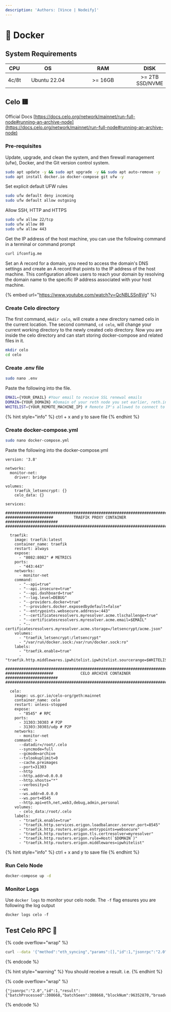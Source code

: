 ```yaml
---
description: 'Authors: [Vince | Nodeify]'
---
```


# 🐳 Docker

## System Requirements

<table data-full-width="false"><thead><tr><th align="center">CPU</th><th width="140" align="center">OS</th><th width="180" align="center">RAM</th><th align="center">DISK</th></tr></thead><tbody><tr><td align="center">4c/8t</td><td align="center">Ubuntu 22.04</td><td align="center">>= 16GB</td><td align="center">>= 2TB SSD/NVME</td></tr></tbody></table>

## Celo 🟨

Official Docs [https://docs.celo.org/network/mainnet/run-full-node#running-an-archive-node](https://docs.celo.org/network/mainnet/run-full-node#running-an-archive-node)

### Pre-requisites

Update, upgrade, and clean the system, and then firewall management (ufw), Docker, and the Git version control system.

```bash
sudo apt update -y && sudo apt upgrade -y && sudo apt auto-remove -y
sudo apt install docker.io docker-compose git ufw -y
```

Set explicit default UFW rules

```bash
sudo ufw default deny incoming
sudo ufw default allow outgoing
```

Allow SSH, HTTP and HTTPS

```bash
sudo ufw allow 22/tcp
sudo ufw allow 80
sudo ufw allow 443
```

Get the IP address of the host machine, you can use the following command in a terminal or command prompt

```bash
curl ifconfig.me
```

Set an A record for a domain, you need to access the domain's DNS settings and create an A record that points to the IP address of the host machine. This configuration allows users to reach your domain by resolving the domain name to the specific IP address associated with your host machine.

{% embed url="https://www.youtube.com/watch?v=QcNBLSSn8Vg" %}

### Create Celo directory

The first command, `mkdir celo`, will create a new directory named celo in the current location. The second command, `cd celo`, will change your current working directory to the newly created celo directory. Now you are inside the celo directory and can start storing docker-compose and related files in it.

```bash
mkdir celo
cd celo
```

### Create .env file

```bash
sudo nano .env
```

Paste the following into the file.

```bash
EMAIL={YOUR_EMAIL} #Your email to receive SSL renewal emails
DOMAIN={YOUR_DOMAIN} #Domain of your reth node you set earlier, reth.indexerdao.com
WHITELIST={YOUR_REMOTE_MACHINE_IP} # Remote IP's allowed to connect to RPC
```

{% hint style="info" %}
ctrl + x and y to save file
{% endhint %}

### Create docker-compose.yml

```bash
sudo nano docker-compose.yml
```

Paste the following into the docker-compose.yml

```docker
version: '3.8'

networks:
  monitor-net:
    driver: bridge

volumes:
    traefik_letsencrypt: {}
    celo_data: {}

services:

######################################################################################
#####################         TRAEFIK PROXY CONTAINER          #######################
######################################################################################     

  traefik:
    image: traefik:latest
    container_name: traefik
    restart: always
    expose:
      - "8082:8082" # METRICS
    ports:
      - "443:443"
    networks:
      - monitor-net
    command:
      - "--api=true"
      - "--api.insecure=true"
      - "--api.dashboard=true"
      - "--log.level=DEBUG"
      - "--providers.docker=true"
      - "--providers.docker.exposedbydefault=false"
      - "--entrypoints.websecure.address=:443"
      - "--certificatesresolvers.myresolver.acme.tlschallenge=true"
      - "--certificatesresolvers.myresolver.acme.email=$EMAIL"
      - "--certificatesresolvers.myresolver.acme.storage=/letsencrypt/acme.json"
    volumes:
      - "traefik_letsencrypt:/letsencrypt"
      - "/var/run/docker.sock:/var/run/docker.sock:ro"
    labels:
      - "traefik.enable=true"
      - "traefik.http.middlewares.ipwhitelist.ipwhitelist.sourcerange=$WHITELIST"

######################################################################################
#####################            CELO ARCHIVE CONTAINER        #######################
###################################################################################### 

  celo:
    image: us.gcr.io/celo-org/geth:mainnet
    container_name: celo
    restart: unless-stopped
    expose:
      - "8545" # RPC
    ports:
      - 31303:30303 # P2P
      - 31303:30303/udp # P2P
    networks:
      - monitor-net
    command: >
      --datadir=/root/.celo
      --syncmode=full
      --gcmode=archive
      --txlookuplimit=0
      --cache.preimages
      --port=31303
      --http
      --http.addr=0.0.0.0
      --http.vhosts="*"
      --verbosity=3
      --ws
      --ws.addr=0.0.0.0
      --ws.port=8545
      --http.api=eth,net,web3,debug,admin,personal
    volumes:
      - celo_data:/root/.celo
    labels:
      - "traefik.enable=true"
      - "traefik.http.services.erigon.loadbalancer.server.port=8545"
      - "traefik.http.routers.erigon.entrypoints=websecure"
      - "traefik.http.routers.erigon.tls.certresolver=myresolver"
      - "traefik.http.routers.erigon.rule=Host(`$DOMAIN`)"
      - "traefik.http.routers.erigon.middlewares=ipwhitelist"
```

{% hint style="info" %}
ctrl + x and y to save file
{% endhint %}

### Run Celo Node

```bash
docker-compose up -d
```

### Monitor Logs

Use `docker logs` to monitor your celo node. The `-f` flag ensures you are following the log output

```
docker logs celo -f
```

## Test Celo RPC 🧪

{% code overflow="wrap" %}
```bash
curl --data '{"method":"eth_syncing","params":[],"id":1,"jsonrpc":"2.0"}' -H "Content-Type: application/json" -X POST https://{DOMAIN}
```
{% endcode %}

{% hint style="warning" %}
You should receive a result. i.e.
{% endhint %}

{% code overflow="wrap" %}
```
{"jsonrpc":"2.0","id":1,"result":{"batchProcessed":308668,"batchSeen":308668,"blockNum":96352870,"broadcasterQueuedMessagesPos":0,"lastL1BlockNum":17885784,"lastl1BlockHash":"0x758b86452273e12b74cdfdc1fb11c373e25589676c09b9b42fd917015fcdeccd","messageOfLastBlock":74145055,"messageOfProcessedBatch":97883962,"msgCount":97884349}}
```
{% endcode %}
